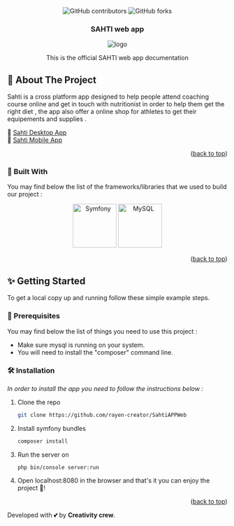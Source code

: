 <div id="top" align="center">
 

  
 <img alt="GitHub contributors" src="https://img.shields.io/github/contributors/rayen-creator/SahtiAPPWeb">
<img alt="GitHub forks" src="https://img.shields.io/github/forks/rayen-creator/SahtiAPPWeb">
 
<h3 align="center">SAHTI web app</h3>
<img alt="logo" src="https://github.com/rayen-creator/SahtiAPPWeb/blob/main/SAHTI_without_bg.png" />
  
  <p align="center">
This is the official SAHTI web app documentation <br/>
  </p>

 </div>


## 📃 About The Project
Sahti is a cross platform app designed to help people attend coaching course online and get in touch with nutritionist in order to help them get the right diet , the app also offer a online shop for athletes to get their equipements and supplies .

:flashlight: [Sahti Desktop App](https://github.com/rayen-creator/SahtiAppDektop) <br/>
:flashlight: [Sahti Mobile App](https://github.com/rayen-creator/SahtiAPPMobile)


<p align="right">(<a href="#top">back to top</a>)</p>

### 🚀 Built With

 You may find below the list of the frameworks/libraries that we used to build our project :
<br/>




  <div align="center">
<a href="https://symfony.com/" title="Symfony"><img src="https://github.com/get-icon/geticon/raw/master/icons/symfony.svg" alt="Symfony" width="100px" height="100px"></a>
<a href="https://dev.mysql.com/" title="MySQL"><img src="https://github.com/get-icon/geticon/raw/master/icons/mysql.svg" alt="MySQL" width="100px" height="100px"></a>

  </div>
  
<p align="right">(<a href="#top">back to top</a>)</p>



<!-- GETTING STARTED -->
## ✨ Getting Started
To get a local copy up and running follow these simple example steps.

### 🚧 Prerequisites

You may find below the list of things you need to use this project :
* Make sure mysql is running on your system.
* You will need to install the "composer" command line.

### 🛠 Installation

_In order to install the app you need to follow the instructions below :_

1. Clone the repo
   ```sh
   git clone https://github.com/rayen-creator/SahtiAPPWeb
   ```
2. Install symfony bundles  
   ```sh
   composer install
   ```
   
3. Run the server on 
   ```sh
   php bin/console server:run
   ```
4. Open localhost:8080 in the browser and that's it you can enjoy the project 🎉!
 

<p align="right">(<a href="#top">back to top</a>)</p>



<!-- MARKDOWN LINKS & IMAGES -->
<!-- https://www.markdownguide.org/basic-syntax/#reference-style-links -->

Developed with 💕 by **Creativity crew**.

